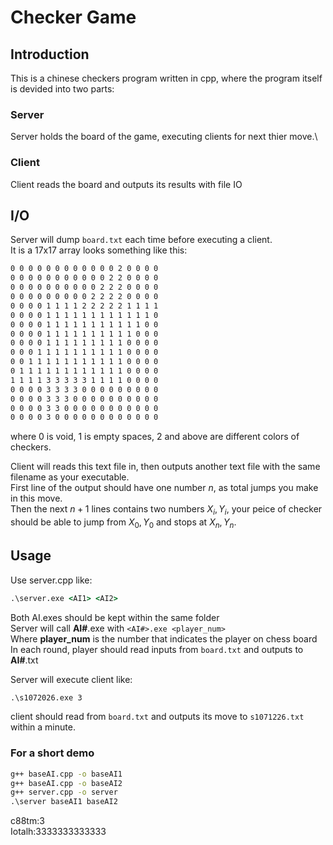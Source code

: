 # Checker Game

## Introduction

This is a chinese checkers program written in cpp, where the program itself is devided into two parts:

### Server

Server holds the board of the game, executing clients for next thier move.\

### Client

Client reads the board and outputs its results with file IO

## I/O

Server will dump `board.txt` each time before executing a client.\
It is a 17x17 array looks something like this:

```txt
0 0 0 0 0 0 0 0 0 0 0 0 2 0 0 0 0
0 0 0 0 0 0 0 0 0 0 0 2 2 0 0 0 0
0 0 0 0 0 0 0 0 0 0 2 2 2 0 0 0 0
0 0 0 0 0 0 0 0 0 2 2 2 2 0 0 0 0
0 0 0 0 1 1 1 1 2 2 2 2 2 1 1 1 1
0 0 0 0 1 1 1 1 1 1 1 1 1 1 1 1 0
0 0 0 0 1 1 1 1 1 1 1 1 1 1 1 0 0
0 0 0 0 1 1 1 1 1 1 1 1 1 1 0 0 0
0 0 0 0 1 1 1 1 1 1 1 1 1 0 0 0 0
0 0 0 1 1 1 1 1 1 1 1 1 1 0 0 0 0
0 0 1 1 1 1 1 1 1 1 1 1 1 0 0 0 0
0 1 1 1 1 1 1 1 1 1 1 1 1 0 0 0 0
1 1 1 1 3 3 3 3 3 1 1 1 1 0 0 0 0
0 0 0 0 3 3 3 3 0 0 0 0 0 0 0 0 0
0 0 0 0 3 3 3 0 0 0 0 0 0 0 0 0 0
0 0 0 0 3 3 0 0 0 0 0 0 0 0 0 0 0
0 0 0 0 3 0 0 0 0 0 0 0 0 0 0 0 0
```

where 0 is void, 1 is empty spaces, 2 and above are different colors of checkers.

Client will reads this text file in, then outputs another text file with the same filename as your executable.\
First line of the output should have one number $n$, as total jumps you make in this move.\
Then the next $n+1$ lines contains two numbers $X_i, Y_i$, your peice of checker should be able to jump from $X_0, Y_0$ and stops at $X_n, Y_n$.

## Usage

Use server.cpp like:

```cmd
.\server.exe <AI1> <AI2>
```

Both AI.exes should be kept within the same folder\
Server will call **AI#**.exe with `<AI#>.exe <player_num>`\
Where **player_num** is the number that indicates the player on chess board\
In each round, player should read inputs from `board.txt` and outputs to **AI#**.txt

Server will execute client like:

```cmd
.\s1072026.exe 3
```

client should read from `board.txt` and outputs its move to `s1071226.txt` within a minute.

### For a short demo

```cmd
g++ baseAI.cpp -o baseAI1
g++ baseAI.cpp -o baseAI2
g++ server.cpp -o server
.\server baseAI1 baseAI2
```

c88tm:3\
Iotalh:3333333333333
